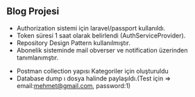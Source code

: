 ## Blog Projesi

- Authorization sistemi için laravel/passport kullanıldı.
- Token süresi 1 saat olarak belirlendi (AuthServiceProvider).
- Repository Design Pattern kullanılmıştır.
- Abonelik sisteminde mail obverser ve notification üzerinden tanımlanımştır.

* Postman collection yapısı Kategoriler için oluşturuldu
* Database dump ı dosya halinde paylaşıldı.(Test için => email:mehmet@gmail.com, password:1) 
